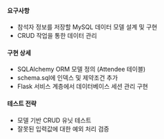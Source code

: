 #### 요구사항
- 참석자 정보를 저장할 MySQL 데이터 모델 설계 및 구현
- CRUD 작업을 통한 데이터 관리
#### 구현 상세
- SQLAlchemy ORM 모델 정의 (Attendee 테이블)
- schema.sql에 인덱스 및 제약조건 추가
- Flask 서비스 계층에서 데이터베이스 세션 관리 구현
#### 테스트 전략
- 모델 기반 CRUD 유닛 테스트
- 잘못된 입력값에 대한 예외 처리 검증
